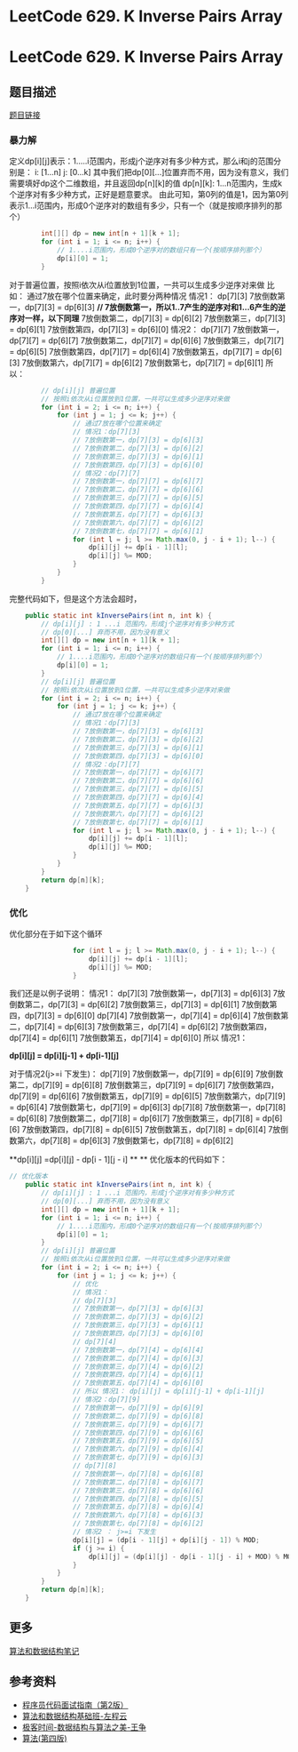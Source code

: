 # LeetCode 629. K Inverse Pairs Array

# LeetCode 629. K Inverse Pairs Array


## 题目描述


[题目链接](https://leetcode.com/problems/k-inverse-pairs-array/)


### 暴力解


定义dp[i][j]表示：1.....i范围内，形成j个逆序对有多少种方式，那么i和j的范围分别是：
i: [1...n]
j: [0...k]
其中我们把dp[0][...]位置弃而不用，因为没有意义，我们需要填好dp这个二维数组，并且返回dp[n][k]的值
dp[n][k]: 1...n范围内，生成k个逆序对有多少种方式，正好是题意要求。
由此可知，第0列的值是1，因为第0列表示1...i范围内，形成0个逆序对的数组有多少，只有一个（就是按顺序排列的那个）
```java
        int[][] dp = new int[n + 1][k + 1];
        for (int i = 1; i <= n; i++) {
            // 1....i范围内，形成0个逆序对的数组只有一个(按顺序排列那个）
            dp[i][0] = 1;
        }
```
对于普遍位置，按照i依次从i位置放到1位置，一共可以生成多少逆序对来做
比如：
通过7放在哪个位置来确定，此时要分两种情况
情况1：
dp[7][3]
7放倒数第一，dp[7][3] = dp[6][3] **// 7放倒数第一，所以1..7产生的逆序对和1...6产生的逆序对一样，以下同理**
7放倒数第二，dp[7][3] = dp[6][2] 
7放倒数第三，dp[7][3] = dp[6][1]
7放倒数第四，dp[7][3] = dp[6][0]
情况2：
dp[7][7]
7放倒数第一，dp[7][7] = dp[6][7]
7放倒数第二，dp[7][7] = dp[6][6]
7放倒数第三，dp[7][7] = dp[6][5]
7放倒数第四，dp[7][7] = dp[6][4]
7放倒数第五，dp[7][7] = dp[6][3]
7放倒数第六，dp[7][7] = dp[6][2]
7放倒数第七，dp[7][7] = dp[6][1]
所以：
```java
        // dp[i][j] 普遍位置
        // 按照i依次从i位置放到1位置，一共可以生成多少逆序对来做
        for (int i = 2; i <= n; i++) {
            for (int j = 1; j <= k; j++) {
                // 通过7放在哪个位置来确定
                // 情况1：dp[7][3]
                // 7放倒数第一，dp[7][3] = dp[6][3]
                // 7放倒数第二，dp[7][3] = dp[6][2]
                // 7放倒数第三，dp[7][3] = dp[6][1]
                // 7放倒数第四，dp[7][3] = dp[6][0]
                // 情况2：dp[7][7]
                // 7放倒数第一，dp[7][7] = dp[6][7]
                // 7放倒数第二，dp[7][7] = dp[6][6]
                // 7放倒数第三，dp[7][7] = dp[6][5]
                // 7放倒数第四，dp[7][7] = dp[6][4]
                // 7放倒数第五，dp[7][7] = dp[6][3]
                // 7放倒数第六，dp[7][7] = dp[6][2]
                // 7放倒数第七，dp[7][7] = dp[6][1]
                for (int l = j; l >= Math.max(0, j - i + 1); l--) {
                    dp[i][j] += dp[i - 1][l];
                    dp[i][j] %= MOD;
                }
            }
        }
```
完整代码如下，但是这个方法会超时，


```java
    public static int kInversePairs(int n, int k) {
        // dp[i][j] : 1 ...i 范围内，形成j个逆序对有多少种方式
        // dp[0][...] 弃而不用，因为没有意义
        int[][] dp = new int[n + 1][k + 1];
        for (int i = 1; i <= n; i++) {
            // 1....i范围内，形成0个逆序对的数组只有一个(按顺序排列那个）
            dp[i][0] = 1;
        }
        // dp[i][j] 普遍位置
        // 按照i依次从i位置放到1位置，一共可以生成多少逆序对来做
        for (int i = 2; i <= n; i++) {
            for (int j = 1; j <= k; j++) {
                // 通过7放在哪个位置来确定
                // 情况1：dp[7][3]
                // 7放倒数第一，dp[7][3] = dp[6][3]
                // 7放倒数第二，dp[7][3] = dp[6][2]
                // 7放倒数第三，dp[7][3] = dp[6][1]
                // 7放倒数第四，dp[7][3] = dp[6][0]
                // 情况2：dp[7][7]
                // 7放倒数第一，dp[7][7] = dp[6][7]
                // 7放倒数第二，dp[7][7] = dp[6][6]
                // 7放倒数第三，dp[7][7] = dp[6][5]
                // 7放倒数第四，dp[7][7] = dp[6][4]
                // 7放倒数第五，dp[7][7] = dp[6][3]
                // 7放倒数第六，dp[7][7] = dp[6][2]
                // 7放倒数第七，dp[7][7] = dp[6][1]
                for (int l = j; l >= Math.max(0, j - i + 1); l--) {
                    dp[i][j] += dp[i - 1][l];
                    dp[i][j] %= MOD;
                }
            }
        }
        return dp[n][k];
    }
```


### 优化


优化部分在于如下这个循环


```java
                for (int l = j; l >= Math.max(0, j - i + 1); l--) {
                    dp[i][j] += dp[i - 1][l];
                    dp[i][j] %= MOD;
                }
```


我们还是以例子说明：
情况1：
dp[7][3]
7放倒数第一，dp[7][3] = dp[6][3]
7放倒数第二，dp[7][3] = dp[6][2]
7放倒数第三，dp[7][3] = dp[6][1]
7放倒数第四，dp[7][3] = dp[6][0]
dp[7][4]
7放倒数第一，dp[7][4] = dp[6][4]
7放倒数第二，dp[7][4] = dp[6][3]
7放倒数第三，dp[7][4] = dp[6][2]
7放倒数第四，dp[7][4] = dp[6][1]
7放倒数第五，dp[7][4] = dp[6][0]
所以 情况1： 


**dp[i][j] = dp[i][j-1] + dp[i-1][j]**

对于情况2(j>=i 下发生)：
dp[7][9]
7放倒数第一，dp[7][9] = dp[6][9]
7放倒数第二，dp[7][9] = dp[6][8]
7放倒数第三，dp[7][9] = dp[6][7]
7放倒数第四，dp[7][9] = dp[6][6]
7放倒数第五，dp[7][9] = dp[6][5]
7放倒数第六，dp[7][9] = dp[6][4]
7放倒数第七，dp[7][9] = dp[6][3]
dp[7][8]
7放倒数第一，dp[7][8] = dp[6][8]
7放倒数第二，dp[7][8] = dp[6][7]
7放倒数第三，dp[7][8] = dp[6][6]
7放倒数第四，dp[7][8] = dp[6][5]
7放倒数第五，dp[7][8] = dp[6][4]
7放倒数第六，dp[7][8] = dp[6][3]
7放倒数第七，dp[7][8] = dp[6][2]

**dp[i][j] =dp[i][j] - dp[i - 1][j - i] **
**
优化版本的代码如下：


```java
// 优化版本
    public static int kInversePairs(int n, int k) {
        // dp[i][j] : 1 ...i 范围内，形成j个逆序对有多少种方式
        // dp[0][...] 弃而不用，因为没有意义
        int[][] dp = new int[n + 1][k + 1];
        for (int i = 1; i <= n; i++) {
            // 1....i范围内，形成0个逆序对的数组只有一个(按顺序排列那个）
            dp[i][0] = 1;
        }
        // dp[i][j] 普遍位置
        // 按照i依次从i位置放到1位置，一共可以生成多少逆序对来做
        for (int i = 2; i <= n; i++) {
            for (int j = 1; j <= k; j++) {
                // 优化
                // 情况1：
                // dp[7][3]
                // 7放倒数第一，dp[7][3] = dp[6][3]
                // 7放倒数第二，dp[7][3] = dp[6][2]
                // 7放倒数第三，dp[7][3] = dp[6][1]
                // 7放倒数第四，dp[7][3] = dp[6][0]
                // dp[7][4]
                // 7放倒数第一，dp[7][4] = dp[6][4]
                // 7放倒数第二，dp[7][4] = dp[6][3]
                // 7放倒数第三，dp[7][4] = dp[6][2]
                // 7放倒数第四，dp[7][4] = dp[6][1]
                // 7放倒数第五，dp[7][4] = dp[6][0]
                // 所以 情况1： dp[i][j] = dp[i][j-1] + dp[i-1][j]
                // 情况2：dp[7][9]
                // 7放倒数第一，dp[7][9] = dp[6][9]
                // 7放倒数第二，dp[7][9] = dp[6][8]
                // 7放倒数第三，dp[7][9] = dp[6][7]
                // 7放倒数第四，dp[7][9] = dp[6][6]
                // 7放倒数第五，dp[7][9] = dp[6][5]
                // 7放倒数第六，dp[7][9] = dp[6][4]
                // 7放倒数第七，dp[7][9] = dp[6][3]
                // dp[7][8]
                // 7放倒数第一，dp[7][8] = dp[6][8]
                // 7放倒数第二，dp[7][8] = dp[6][7]
                // 7放倒数第三，dp[7][8] = dp[6][6]
                // 7放倒数第四，dp[7][8] = dp[6][5]
                // 7放倒数第五，dp[7][8] = dp[6][4]
                // 7放倒数第六，dp[7][8] = dp[6][3]
                // 7放倒数第七，dp[7][8] = dp[6][2]
                // 情况2 ： j>=i 下发生
                dp[i][j] = (dp[i - 1][j] + dp[i][j - 1]) % MOD;
                if (j >= i) {
                    dp[i][j] = (dp[i][j] - dp[i - 1][j - i] + MOD) % MOD;
                }
            }
        }
        return dp[n][k];
    }
```


## 更多


[算法和数据结构笔记](https://github.com/GreyZeng/algorithm)


## 参考资料


- [程序员代码面试指南（第2版）](https://book.douban.com/subject/30422021/)
- [算法和数据结构基础班-左程云](https://ke.qq.com/course/2145184)
- [极客时间-数据结构与算法之美-王争](https://time.geekbang.org/column/intro/126)
- [算法(第四版)](https://book.douban.com/subject/19952400/)
